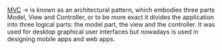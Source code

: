 [MVC](https://towardsdatascience.com/everything-you-need-to-know-about-mvc-architecture-3c827930b4c1#:~:text=%2DMVC%20is%20an%20architectural%20pattern,the%20view%20whenever%20data%20changes.) -> is known as an architectural pattern, which embodies three parts Model, View and Controller, or to be more exact it divides the application into three logical parts: the model part, the view and the controller. It was used for desktop graphical user interfaces but nowadays is used in designing mobile apps and web apps.